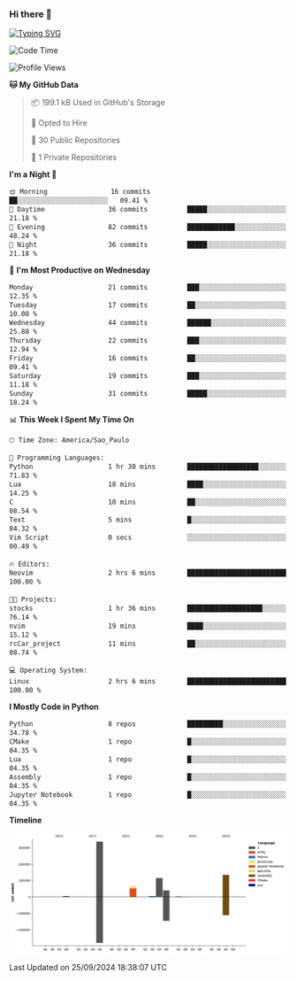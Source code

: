 ### Hi there 👋

<a href="https://git.io/typing-svg"><img src="https://readme-typing-svg.herokuapp.com?font=Fira+Code&duration=2000&pause=100&center=true&vCenter=true&multiline=true&width=720&height=175&lines=Gui's+are+a+lie%2C+they+are+just+front-ends+to+the+shell.;Through+the+shell%2C+I+gain+sudo.;Through+sudo%2C+I+gain+power.;Through+power%2C+I+gain+root.;Through+root%2C+my+chains+are+broken.;uid%3D0+shall+free+me...." alt="Typing SVG" /></a>


<!--START_SECTION:waka-->
![Code Time](http://img.shields.io/badge/Code%20Time-1%2C000%20hrs%209%20mins-blue)

![Profile Views](http://img.shields.io/badge/Profile%20Views-0-blue)

**🐱 My GitHub Data** 

> 📦 199.1 kB Used in GitHub's Storage 
 > 
> 💼 Opted to Hire
 > 
> 📜 30 Public Repositories 
 > 
> 🔑 1 Private Repositories 
 > 
**I'm a Night 🦉** 

```text
🌞 Morning                16 commits          ██░░░░░░░░░░░░░░░░░░░░░░░   09.41 % 
🌆 Daytime                36 commits          █████░░░░░░░░░░░░░░░░░░░░   21.18 % 
🌃 Evening                82 commits          ████████████░░░░░░░░░░░░░   48.24 % 
🌙 Night                  36 commits          █████░░░░░░░░░░░░░░░░░░░░   21.18 % 
```
📅 **I'm Most Productive on Wednesday** 

```text
Monday                   21 commits          ███░░░░░░░░░░░░░░░░░░░░░░   12.35 % 
Tuesday                  17 commits          ██░░░░░░░░░░░░░░░░░░░░░░░   10.00 % 
Wednesday                44 commits          ██████░░░░░░░░░░░░░░░░░░░   25.88 % 
Thursday                 22 commits          ███░░░░░░░░░░░░░░░░░░░░░░   12.94 % 
Friday                   16 commits          ██░░░░░░░░░░░░░░░░░░░░░░░   09.41 % 
Saturday                 19 commits          ███░░░░░░░░░░░░░░░░░░░░░░   11.18 % 
Sunday                   31 commits          █████░░░░░░░░░░░░░░░░░░░░   18.24 % 
```


📊 **This Week I Spent My Time On** 

```text
🕑︎ Time Zone: America/Sao_Paulo

💬 Programming Languages: 
Python                   1 hr 30 mins        ██████████████████░░░░░░░   71.83 % 
Lua                      18 mins             ████░░░░░░░░░░░░░░░░░░░░░   14.25 % 
C                        10 mins             ██░░░░░░░░░░░░░░░░░░░░░░░   08.54 % 
Text                     5 mins              █░░░░░░░░░░░░░░░░░░░░░░░░   04.32 % 
Vim Script               0 secs              ░░░░░░░░░░░░░░░░░░░░░░░░░   00.49 % 

🔥 Editors: 
Neovim                   2 hrs 6 mins        █████████████████████████   100.00 % 

🐱‍💻 Projects: 
stocks                   1 hr 36 mins        ███████████████████░░░░░░   76.14 % 
nvim                     19 mins             ████░░░░░░░░░░░░░░░░░░░░░   15.12 % 
rcCar_project            11 mins             ██░░░░░░░░░░░░░░░░░░░░░░░   08.74 % 

💻 Operating System: 
Linux                    2 hrs 6 mins        █████████████████████████   100.00 % 
```

**I Mostly Code in Python** 

```text
Python                   8 repos             █████████░░░░░░░░░░░░░░░░   34.78 % 
CMake                    1 repo              █░░░░░░░░░░░░░░░░░░░░░░░░   04.35 % 
Lua                      1 repo              █░░░░░░░░░░░░░░░░░░░░░░░░   04.35 % 
Assembly                 1 repo              █░░░░░░░░░░░░░░░░░░░░░░░░   04.35 % 
Jupyter Notebook         1 repo              █░░░░░░░░░░░░░░░░░░░░░░░░   04.35 % 
```



**Timeline**

![Lines of Code chart](https://raw.githubusercontent.com/Gedankenn/Gedankenn/main/assets/bar_graph.png)


 Last Updated on 25/09/2024 18:38:07 UTC
<!--END_SECTION:waka-->

